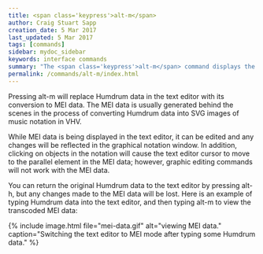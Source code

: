 ```yaml
---
title: <span class='keypress'>alt-m</span>
author: Craig Stuart Sapp
creation_date: 5 Mar 2017
last_updated: 5 Mar 2017
tags: [commands]
sidebar: mydoc_sidebar
keywords: interface commands 
summary: "The <span class='keypress'>alt-m</span> command displays the MEI data conversion in the text editor."
permalink: /commands/alt-m/index.html
---
```


Pressing <span class="keypress">alt-m</span> will replace Humdrum
data in the text editor with its conversion to MEI data.  The MEI
data is usually generated behind the scenes in the process of
converting Humdrum data into SVG images of music notation in VHV.

While MEI data is being displayed in the text editor, it can be
edited and any changes will be reflected in the graphical notation
window.  In addition, clicking on objects in the notation will cause
the text editor cursor to move to the parallel element in the MEI
data; however, graphic editing commands will not work with the MEI
data.

You can return the original Humdrum data to the text editor by
pressing <span class="keypress">alt-h</span>, but any changes made
to the MEI data will be lost.  Here is an example of typing Humdrum
data into the text editor, and then typing <span
class="keypress">alt-m</span> to view the transcoded MEI data:

{% include image.html
	file="mei-data.gif"
	alt="viewing MEI data."
	caption="Switching the text editor to MEI mode after typing some Humdrum data."
%}



